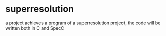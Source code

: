 superresolution
===============

a project achieves a program of a superresolution project, the code will be written both in C and SpecC